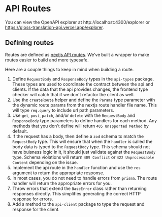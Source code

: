# API Routes

You can view the OpenAPI explorer at http://localhost:4300/explorer or https://gloss-translation-api.vercel.app/explorer.

## Defining routes

Routes are defined as [nextjs API routes](https://nextjs.org/docs/api-routes/introduction). We've built a wrapper to make routes easier to build and more typesafe.

Here are a couple things to keep in mind when building a route.

1. Define `RequestBody` and `ResponseBody` types in the `api-types` package. These types are used to coordinate the contract between the api and clients. If the data that the api provides changes, the frontend type checker will catch that if we don't refactor the client as well.
2. Use the `createRoute` helper and define the `Params` type parameter with the dynamic route params from the nextjs route handler file name. This will type `req.query` to include url path parameters.
3. Use `get`, `post`, `patch`, and/or `delete` with the `RequestBody` and `ResponseBody` type parameters to define handlers for each method. Any methods that you don't define will return `405 Unspported Method` by default.
4. If the request has a body, then define a `zod` schema to match the `RequestBody` type. This will ensure that when the `handler` is called the body data is typed to the `RequestBody` type. This schema should not have buisness logic in it, it should just validate against the `RequestBody` type. Schema violations will return `409 Conflict` or `422 Unprocessable Content` depending on the issue.
5. Implement the api route in the `handler` function and use the `res` argument to return the appropriate response.
6. In most cases, you do not need to handle errors from `prisma`. The route handler will return the appropriate errors for you.
7. Throw errors that extend the `BaseError` class rather than returning responses directly. This simplifies generating the correct HTTP response for errors.
8. Add a method to the `api-client` package to type the request and response for the client.
